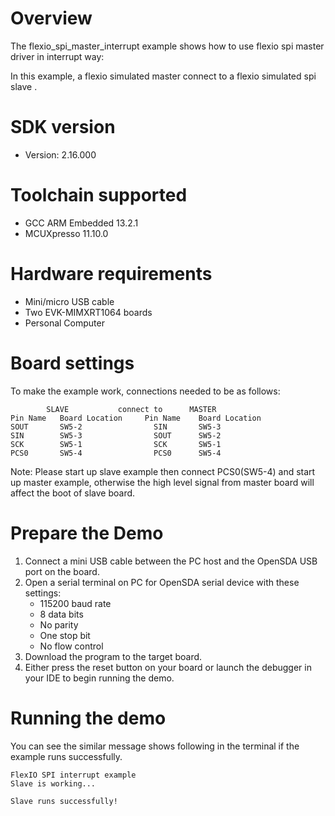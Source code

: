 Overview
========
The flexio_spi_master_interrupt example shows how to use flexio spi master  driver in interrupt way:

In this example, a flexio simulated master connect to a flexio simulated spi slave .

SDK version
===========
- Version: 2.16.000

Toolchain supported
===================
- GCC ARM Embedded  13.2.1
- MCUXpresso  11.10.0

Hardware requirements
=====================
- Mini/micro USB cable
- Two EVK-MIMXRT1064 boards
- Personal Computer

Board settings
==============
To make the example work, connections needed to be as follows:
~~~~~~~~~~~~~~~~~~~~~~~~~~~~~~~~~~~~~~~~~~~~~~~~~~~~~~
        SLAVE           connect to      MASTER
Pin Name   Board Location     Pin Name    Board Location
SOUT       SW5-2                SIN       SW5-3
SIN        SW5-3                SOUT      SW5-2
SCK        SW5-1                SCK       SW5-1
PCS0       SW5-4                PCS0      SW5-4
~~~~~~~~~~~~~~~~~~~~~~~~~~~~~~~~~~~~~~~~~~~~~~~~~~~~~~

Note: Please start up slave example then connect PCS0(SW5-4) and start up master example, 
otherwise the high level signal from master board will affect the boot of slave board.

Prepare the Demo
================
1. Connect a mini USB cable between the PC host and the OpenSDA USB port on the board.
2. Open a serial terminal on PC for OpenSDA serial device with these settings:
    - 115200 baud rate
    - 8 data bits
    - No parity
    - One stop bit
    - No flow control
3. Download the program to the target board.
4. Either press the reset button on your board or launch the debugger in your IDE to begin running
   the demo.

Running the demo
================
You can see the similar message shows following in the terminal if the example runs successfully.

~~~~~~~~~~~~~~~~~~~~~~~~~~~~
FlexIO SPI interrupt example
Slave is working...

Slave runs successfully!
~~~~~~~~~~~~~~~~~~~~~~~~~~~~
